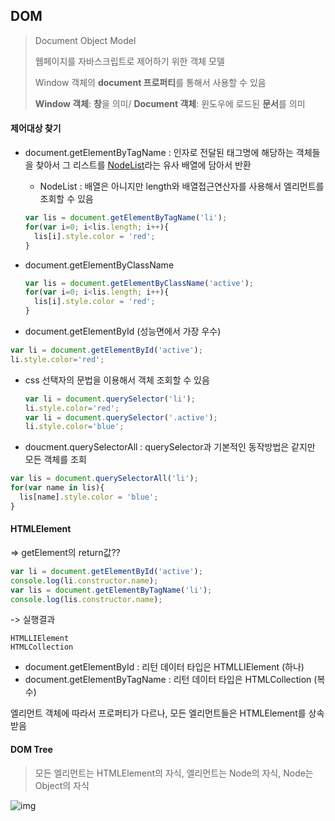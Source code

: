 ## DOM

> Document Object Model
>
> 웹페이지를 자바스크립트로 제어하기 위한 객체 모델
>
> Window 객체의 **document 프로퍼티**를 통해서 사용할 수 있음
>
> **Window 객체**: **창**을 의미/ **Document 객체**: 윈도우에 로드된 **문서**를 의미



#### 제어대상 찾기

- document.getElementByTagName : 인자로 전달된 태그명에 해당하는 객체들을 찾아서 그 리스트를 <u>NodeList</u>라는 유사 배열에 담아서 반환

  - NodeList : 배열은 아니지만 length와 배열접근연산자를 사용해서 엘리먼트를 조회할 수 있음

  ```javascript
  var lis = document.getElementByTagName('li');
  for(var i=0; i<lis.length; i++){
    lis[i].style.color = 'red';
  }
  ```

- document.getElementByClassName 

  ```javascript
  var lis = document.getElementByClassName('active');
  for(var i=0; i<lis.length; i++){
    lis[i].style.color = 'red';
  }
  ```

- document.getElementById (성능면에서 가장 우수)

````javascript
var li = document.getElementById('active');
li.style.color='red';
````

- css 선택자의 문법을 이용해서 객체 조회할 수 있음

  ```javascript
  var li = document.querySelector('li');
  li.style.color='red';
  var li = document.querySelector('.active');
  li.style.color='blue';
  ```

- doucment.querySelectorAll : querySelector과 기본적인 동작방법은 같지만 모든 객체를 조회

```javascript
var lis = document.querySelectorAll('li');
for(var name in lis){
  lis[name].style.color = 'blue';
}
```



#### HTMLElement

=> getElement의 return값??

````javascript
var li = document.getElementById('active');
console.log(li.constructor.name);
var lis = document.getElementByTagName('li');
console.log(lis.constructor.name);
````

-> 실행결과

```
HTMLLIElement
HTMLCollection
```

- document.getElementById : 리턴 데이터 타입은 HTMLLIElement (하나)
- document.getElementByTagName : 리턴 데이터 타입은 HTMLCollection (복수)



엘리먼트 객체에 따라서 프로퍼티가 다르나, 모든 엘리먼트들은 HTMLElement를 상속 받음



#### DOM Tree

> 모든 엘리먼트는 HTMLElement의 자식, 엘리먼트는 Node의 자식, Node는 Object의 자식

![img](https://s3.ap-northeast-2.amazonaws.com/opentutorials-user-file/module/904/2234.png)